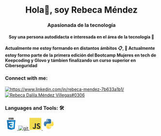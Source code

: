  


<h1 align="center">Hola👋, soy Rebeca Méndez</h1>
<h3 align="center">Apasionada de la tecnología</h3>

<h4 align="center">Soy una persona autodidacta e interesada en el área de  la tecnología 👀</h4>
<h4 align="left">Actualmente me estoy formando en distantos ámbitos 📋, 🌱 Actualmente estoy formo parte de la primera edición del Bootcamp  Mujeres en tech de Keepcoding y Glovo y támbien finalizando un curso superior en Ciberseguridad</h4>

<h3 align="left">Connect with me:</h3>
<p align="left">
<a href="https://linkedin.com/in/https://www.linkedin.com/in/rebeca-mendez-7b633a1b1/" target="blank"><img align="center" src="https://raw.githubusercontent.com/rahuldkjain/github-profile-readme-generator/master/src/images/icons/Social/linked-in-alt.svg" alt="https://www.linkedin.com/in/rebeca-mendez-7b633a1b1/" height="30" width="40" /></a>
<a href="https://discord.gg/Rebeca Dalila.Méndez Villegas#0306" target="blank"><img align="center" src="https://raw.githubusercontent.com/rahuldkjain/github-profile-readme-generator/master/src/images/icons/Social/discord.svg" alt="Rebeca Dalila.Méndez Villegas#0306" height="30" width="40" /></a>
</p>

<h3 align="left">Languages and Tools: 🛠️</h3>
<p align="left"> <a href="https://www.w3schools.com/css/" target="_blank" rel="noreferrer"> <img src="https://raw.githubusercontent.com/devicons/devicon/master/icons/css3/css3-original-wordmark.svg" alt="css3" width="40" height="40"/> </a> <a href="https://git-scm.com/" target="_blank" rel="noreferrer"> <img src="https://www.vectorlogo.zone/logos/git-scm/git-scm-icon.svg" alt="git" width="40" height="40"/> </a> <a href="https://developer.mozilla.org/en-US/docs/Web/JavaScript" target="_blank" rel="noreferrer"> <img src="https://raw.githubusercontent.com/devicons/devicon/master/icons/javascript/javascript-original.svg" alt="javascript" width="40" height="40"/> </a> <a href="https://www.python.org" target="_blank" rel="noreferrer"> <img src="https://raw.githubusercontent.com/devicons/devicon/master/icons/python/python-original.svg" alt="python" width="40" height="40"/> </a> </p>











<!---
mendezrebecav/mendezrebecav is a ✨ special ✨ repository because its `README.md` (this file) appears on your GitHub profile.
You can click the Preview link to take a look at your changes.
--->
